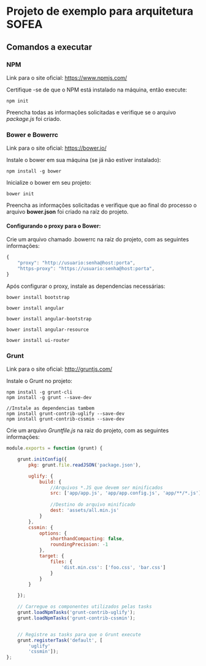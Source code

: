 # Projeto de exemplo para arquitetura SOFEA
## Comandos a executar

### NPM
Link para o site oficial: https://www.npmjs.com/

Certifique -se de que o NPM está instalado na máquina, então execute: 

```
npm init
```

Preencha todas as informações solicitadas e verifique se o arquivo *package.js* foi criado.

### Bower e Bowerrc
Link para o site oficial: https://bower.io/

Instale o bower em sua máquina (se já não estiver instalado):
```
npm install -g bower
```

Inicialize o bower em seu projeto:
```
bower init
```

Preencha as informações solicitadas e verifique que ao final do processo o arquivo **bower.json** foi criado na raíz do projeto.

#### Configurando o proxy para o Bower: 

Crie um arquivo chamado .bowerrc na raíz do projeto, com as seguintes informações: 

```js
{
    "proxy": "http://usuario:senha@host:porta",
    "https-proxy": "https://usuario:senha@host:porta",
}
```

Após configurar o proxy, instale as dependencias necessárias:
```
bower install bootstrap

bower install angular

bower install angular-bootstrap

bower install angular-resource

bower install ui-router

```

### Grunt 
Link para o site oficial: http://gruntjs.com/

Instale o Grunt no projeto: 

```
npm install -g grunt-cli
npm install -g grunt --save-dev

//Instale as dependencias tambem
npm install grunt-contrib-uglify --save-dev
npm install grunt-contrib-cssmin --save-dev
```
Crie um arquivo *Gruntfile.js* na raiz do projeto, com as seguintes informações: 

```js
module.exports = function (grunt) {

    grunt.initConfig({
        pkg: grunt.file.readJSON('package.json'),

        uglify: {
            build: {
                //Arquivos *.JS que devem ser minificados
                src: ['app/app.js', 'app/app.config.js', 'app/**/*.js'],
                
                //Destino do arquivo minificado
                dest: 'assets/all.min.js'
            }
        },  
        cssmin: {
            options: {
                shorthandCompacting: false,
                roundingPrecision: -1
            },
            target: {
                files: {
                    'dist.min.css': ['foo.css', 'bar.css']
                }
            }
        }

    });

    // Carregue os componentes utilizados pelas tasks
    grunt.loadNpmTasks('grunt-contrib-uglify');
    grunt.loadNpmTasks('grunt-contrib-cssmin');


    // Registre as tasks para que o Grunt execute
    grunt.registerTask('default', [
        'uglify'
        'cssmin']);
};

```